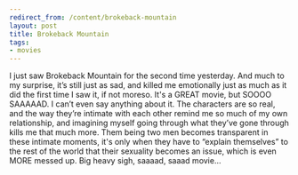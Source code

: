 ```yaml
---
redirect_from: /content/brokeback-mountain
layout: post
title: Brokeback Mountain
tags:
- movies
---
```

I just saw Brokeback Mountain for the second time yesterday. And much to my surprise, it’s still just as sad, and killed me emotionally just as much as it did the first time I saw it, if not moreso. It's a GREAT movie, but SOOOO SAAAAAD. I can’t even say anything about it. The characters are so real, and the way they’re intimate with each other remind me so much of my own relationship, and imagining myself going through what they’ve gone through kills me that much more. Them being two men becomes transparent in these intimate moments, it's only when they have to “explain themselves” to the rest of the world that their sexuality becomes an issue, which is even MORE messed up. Big heavy sigh, saaaad, saaad movie...
